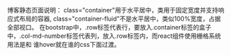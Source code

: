 博客静态页面说明：
class="container"用于水平居中，类用于固定宽度并支持响应式布局的容器, class="container-fluid"不是水平居中，类似100%宽度，占据全部视口。
在bootstrap中，.row标签代表行，要放入.container标签的盒子中，.col-md-number标签代表列，放入.row标签内，而react组件使用栅格系统用法是<Row></Row>和<Col></Col>
谁hover就在谁的css下面过渡。